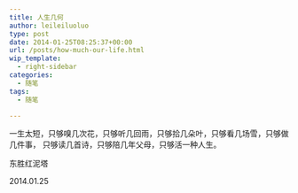 ```yaml
---
title: 人生几何
author: leileiluoluo
type: post
date: 2014-01-25T08:25:37+00:00
url: /posts/how-much-our-life.html
wip_template:
  - right-sidebar
categories:
  - 随笔
tags:
  - 随笔

---
```

一生太短，只够嗅几次花，只够听几回雨，只够拾几朵叶，只够看几场雪，只够做几件事， 只够读几首诗，只够陪几年父母，只够活一种人生。

东胜红泥塔
  
2014.01.25